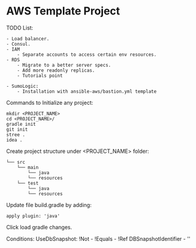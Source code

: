 # AWS Template Project

TODO List:
    
    - Load balancer.
    - Consul.
    - IAM
        - Separate accounts to access certain env resources.
    - RDS 
        - Migrate to a better server specs.
        - Add more readonly replicas. 
        - Tutorials point 
        
    - SumoLogic:
        - Installation with ansible-aws/bastion.yml template    

Commands to Initialize any project:

    mkdir <PROJECT_NAME>
    cd <PROJECT_NAME>/
    gradle init
    git init
    stree .
    idea .


Create project structure under <PROJECT_NAME> folder:

    └── src
        └── main
            └── java    
            └── resources
        └── test
            └── java    
            └── resources



Update file build.gradle by adding:
    
    apply plugin: 'java'

Click load gradle changes. 







Conditions:
  UseDbSnapshot: !Not
    - !Equals
      - !Ref DBSnapshotIdentifier
      - ''